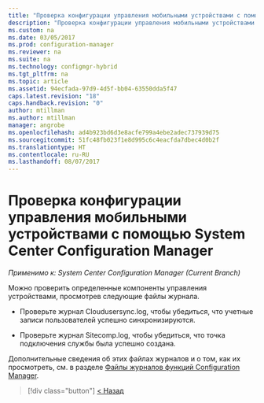 ```yaml
---
title: "Проверка конфигурации управления мобильными устройствами с помощью System Center Configuration Manager | Документация Майкрософт"
description: "Проверка конфигурации управления мобильными устройствами с помощью System Center Configuration Manager."
ms.custom: na
ms.date: 03/05/2017
ms.prod: configuration-manager
ms.reviewer: na
ms.suite: na
ms.technology: configmgr-hybrid
ms.tgt_pltfrm: na
ms.topic: article
ms.assetid: 94ecfada-97d9-4d5f-bb04-63550dda5f47
caps.latest.revision: "18"
caps.handback.revision: "0"
author: mtillman
ms.author: mtillman
manager: angrobe
ms.openlocfilehash: ad4b923bd6d3e8acfe799a4ebe2adec737939d75
ms.sourcegitcommit: 51fc48fb023f1e8d995c6c4eacfda7dbec4d0b2f
ms.translationtype: HT
ms.contentlocale: ru-RU
ms.lasthandoff: 08/07/2017
---
```

# <a name="verify-mdm-configuration-with-system-center-configuration-manager"></a>Проверка конфигурации управления мобильными устройствами с помощью System Center Configuration Manager

*Применимо к: System Center Configuration Manager (Current Branch)*

Можно проверить определенные компоненты управления устройствами, просмотрев следующие файлы журнала.

-   Проверьте журнал Cloudusersync.log, чтобы убедиться, что учетные записи пользователей успешно синхронизируются.

-   Проверьте журнал Sitecomp.log, чтобы убедиться, что точка подключения службы была успешно создана.

Дополнительные сведения об этих файлах журналов и о том, как их просмотреть, см. в разделе [Файлы журналов функций Configuration Manager](../../core/plan-design/hierarchy/log-files.md#a-namebkmkfunctionlogsa-log-files-for-configuration-manager-functionality).

> [!div class="button"]
[< Назад](set-up-additional-management.md)
